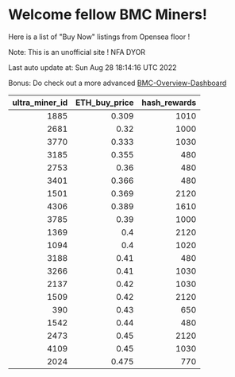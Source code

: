 # Welcome fellow BMC Miners!
Here is a list of "Buy Now" listings from Opensea floor !

Note: This is an unofficial site ! NFA DYOR

Last auto update at: Sun Aug 28 18:14:16 UTC 2022

Bonus: Do check out a more advanced [BMC-Overview-Dashboard](https://dune.com/defifunk/BMC-Overview-Dashboard)


|   ultra_miner_id |   ETH_buy_price |   hash_rewards |
|-----------------:|----------------:|---------------:|
|             1885 |           0.309 |           1010 |
|             2681 |           0.32  |           1000 |
|             3770 |           0.333 |           1030 |
|             3185 |           0.355 |            480 |
|             2753 |           0.36  |            480 |
|             3401 |           0.366 |            480 |
|             1501 |           0.369 |           2120 |
|             4306 |           0.389 |           1610 |
|             3785 |           0.39  |           1000 |
|             1369 |           0.4   |           2120 |
|             1094 |           0.4   |           1020 |
|             3188 |           0.41  |            480 |
|             3266 |           0.41  |           1030 |
|             2137 |           0.42  |           1030 |
|             1509 |           0.42  |           2120 |
|              390 |           0.43  |            650 |
|             1542 |           0.44  |            480 |
|             2473 |           0.45  |           2120 |
|             4109 |           0.45  |           1030 |
|             2024 |           0.475 |            770 |